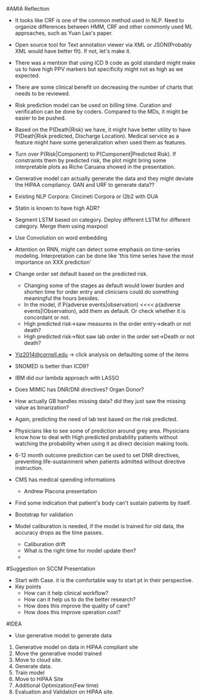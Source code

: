 #AMIA Reflection

 - It looks like CRF is one of the common method used in NLP. Need to organize differences between HMM, CRF and other commonly used ML approaches, such as Yuan Lao's paper.
 - Open source tool for Text annotation viewer via XML or JSON(Probably XML would have better fit). If not, let's make it.
 - There was a mention that using ICD 9 code as gold standard might make us to have high PPV markers but specificity might not as high as we expected.
 - There are some clinical benefit on decreasing the number of charts that needs to be reviewed.
 - Risk prediction model can be used on billing time. Curation and verification can be done by coders. Compared to the MDs, it might be easier to be pushed.
 - Based on the P(Death|Risk) we have, it might have better utility to have P(Death|Risk predicted, Discharge Location). Medical service as a feature might have some generalization when used them as features.
 - Turn over P(Risk|Component) to P(Component|Predicted Risk). If constraints them by predicted risk, the plot might bring some interpretable plots as Riche Caruana showed in the presentation.
 - Generative model can actually generate the data and they might deviate the HIPAA compliancy. GAN and URF to generate data??
 - Existing NLP Corpora: Cincineti Corpora or I2b2 with DUA
 - Statin is known to have high ADR?
 - Segment LSTM based on category. Deploy different LSTM for different category. Merge them using maxpool
 - Use Convolution on word embedding
 - Attention on RNN, might can detect some emphasis on time-series modeling. Interpretation can be done like 'this time series have the most importance on XXX prediction'
 - Change order set default based on the predicted risk. 
	 - Changing some of the stages as default would lower burden and shorten time for order entry and clinicians could do something meaningful the hours besides.
	 - In the model, if P(adverse events|observation) <<<< p(adverse events|!Observation), add them as default. Or check whether it is concordant or not. 
	 - High predicted risk->saw measures in the order entry->death or not death?
	 - High predicted risk->Not saw lab order in the order set->Death or not death?

 - Yiz2014@cornell.edu -> click analysis on defaulting some of the items
 - SNOMED is better than ICD9?
 - IBM did our lambda approach with LASSO
 - Does MIMIC has DNR/DNI directives? Organ Donor?
 - How actually GB handles missing data? did they just saw the missing value as binarization?
 - Again, predicting the need of lab test based on the risk predicted.
 - Physicians like to see some of prediction around grey area. Physicians know how to deal with High predicted probability patients without watching the probability when using it as direct decision making tools.
 - 6-12 month outcome prediction can be used to set DNR directives, preventing life-sustainment when patients admitted without directive instruction.
 - CMS has medical spending informations
	 - Andrew Placona presentation
 - Find some indication that patient's body can't sustain patients by itself.
 - Bootstrap for validation
 - Model caliburation is needed, if the model is trained for old data, the accuracy drops as the time passes.
	 - Caliburation drift
	 - What is the right time for model update then?
	 - 

#Suggestion on SCCM Presentation
 - Start with Case. it is the comfortable way to start pt in their perspective.
 - Key points
	 - How can it help clinical workflow?
	 - How can it help us to do the better research?
	 - How does this improve the quality of care?
	 - How does this improve operation cost?


#IDEA
 - Use generative model to generate data
 1. Generative model on data in HIPAA compliant site
 2. Move the generative model trained
 3. Move to cloud site.
 4. Generate data.
 5. Train model
 6. Move to HIPAA Site
 7. Additional Optimization(Few time)
 8. Evaluation and Validation on HIPAA site.



